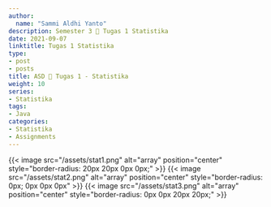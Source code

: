 ```yaml
---
author:
  name: "Sammi Aldhi Yanto"
description: Semester 3 📜 Tugas 1 Statistika
date: 2021-09-07
linktitle: Tugas 1 Statistika
type:
- post
- posts
title: ASD 🎲 Tugas 1 - Statistika
weight: 10
series:
- Statistika
tags:
- Java
categories:
- Statistika
- Assignments
---
```


{{< image src="/assets/stat1.png" alt="array" position="center" style="border-radius: 20px 20px 0px 0px;" >}}
{{< image src="/assets/stat2.png" alt="array" position="center" style="border-radius: 0px; 0px 0px 0px" >}}
{{< image src="/assets/stat3.png" alt="array" position="center" style="border-radius: 0px 0px 20px 20px;" >}}